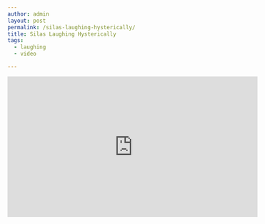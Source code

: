 ```yaml
---
author: admin
layout: post
permalink: /silas-laughing-hysterically/
title: Silas Laughing Hysterically
tags:
  - laughing
  - video

---
```


<iframe width="560" height="315" src="http://www.youtube.com/embed/yPOlcV4LlNY" frameborder="0" allowfullscreen></iframe>
